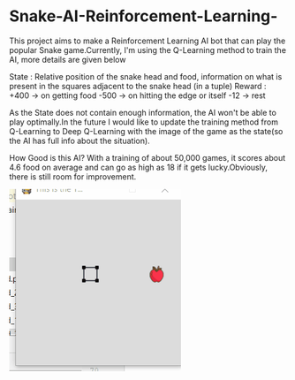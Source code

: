 # Snake-AI-Reinforcement-Learning-
This project aims to make a Reinforcement Learning AI bot that can play the popular Snake game.Currently, I'm using the Q-Learning method to train the AI, more details are given below

State : Relative position of the snake head and food, information on what is present in the squares adjacent to the snake head (in a tuple)
Reward : +400 -> on getting food
         -500 -> on hitting the edge or itself 
          -12 -> rest 

As the State does not contain enough information, the AI won't be able to play optimally.In the future I would like to update the training method from Q-Learning to Deep Q-Learning with the image of the game as the state(so the AI has full info about the situation).

How Good is this AI?
With a training of about 50,000 games, it scores about 4.6 food on average and can go as high as 18 if it gets lucky.Obviously, there is still room for improvement.

![Alt Text](https://github.com/Arpit-Saxena-10/Snake-AI-Reinforcement-Learning-/blob/master/9.gif)
